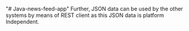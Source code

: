 "# Java-news-feed-app" 
Further, JSON data can be used by the other systems by means of REST client as this JSON data is platform Independent.
